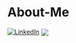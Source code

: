 # About-Me
<a href="https:/www.linkedin.com/in/ivychensmith">
  <img alt="LinkedIn" src="https://img.shields.io/badge/linkedin%20-%230077B5.svg?&style=for-the-badge&logo=linkedin&logoColor=white"/></a>


<a href="https://github.com/roxiomontes">
  <img align="center" src="https://github-readme-streak-stats.herokuapp.com/?user=IvySmith-tech&theme=material-palenight" />
</a><br>

